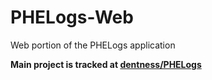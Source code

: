 # PHELogs-Web
Web portion of the PHELogs application


**Main project is tracked at [dentness/PHELogs](https://github.com/dentness/PHELogs)**
